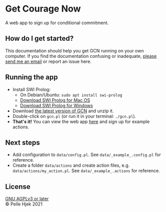 # Get Courage Now
A web app to sign up for conditional commitment.

## How do I get started?
This documentation should help you get GCN running on your own computer. If you find the documentation confusing or inadequate, [please send me an email](mailto:hjek@member.fsf.org) or report an issue here.
## Running the app
- Install SWI Prolog:
	* On Debian/Ubuntu: `sudo apt install swi-prolog`
	* [Download SWI Prolog for Mac OS](https://www.swi-prolog.org/download/stable/bin/swipl-8.2.4-1.x86_64.dmg)
	* [Download SWI Prolog for Windows](https://www.swi-prolog.org/download/stable/bin/swipl-8.2.4-1.x64.exe.envelope)
- Download [the latest version of GCN](https://github.com/hjek/get-courage-now/archive/refs/heads/main.zip) and unzip it.
- Double-click on `gcn.pl` (or run it in your terminal: `./gcn.pl`).
- **That's it!** You can view the web app [here](https://localhost:8080) and sign up for example actions.

## Next steps
- Add configuration to `data/config.pl`. See `data/_example_.config.pl` for reference.
- Create a folder `data/actions` and create action files, e.g. `data/actions/my_action.pl`. See `data/_example_.actions` for reference.

## License
[GNU AGPLv3 or later](https://www.gnu.org/licenses/agpl-3.0.en.html)  
© Pelle Hjek 2021
